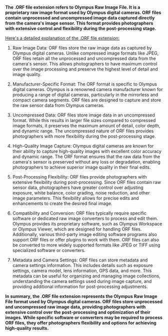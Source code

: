 **The .ORF file extension refers to Olympus Raw Image File. It is a proprietary raw image format used by Olympus digital cameras. ORF files contain unprocessed and uncompressed image data captured directly from the camera's image sensor. This format provides photographers with extensive control and flexibility during the post-processing stage.**

<ins>Here's a detailed explanation of the .ORF file extension:</ins>

1. Raw Image Data: ORF files store the raw image data as captured by Olympus digital cameras. Unlike compressed image formats like JPEG, ORF files retain all the unprocessed and uncompressed data from the camera's sensor. This allows photographers to have maximum control over the image processing and preserve the highest level of detail and image quality.

2. Manufacturer-Specific Format: The ORF format is specific to Olympus digital cameras. Olympus is a renowned camera manufacturer known for producing a range of digital cameras, particularly in the mirrorless and compact camera segments. ORF files are designed to capture and store the raw sensor data from Olympus cameras.

3. Uncompressed Data: ORF files store image data in an uncompressed format. While this results in larger file sizes compared to compressed image formats, it preserves the maximum amount of detail, color depth, and dynamic range. The uncompressed nature of ORF files provides photographers with more flexibility during the post-processing stage.

4. High-Quality Image Capture: Olympus digital cameras are known for their ability to capture high-quality images with excellent color accuracy and dynamic range. The ORF format ensures that the raw data from the camera's sensor is preserved without any loss or degradation, enabling photographers to achieve superior image quality in their final edits.

5. Post-Processing Flexibility: ORF files provide photographers with extensive flexibility during post-processing. Since ORF files contain raw sensor data, photographers have greater control over adjusting exposure, white balance, color grading, noise reduction, and other image parameters. This flexibility allows for precise edits and enhancements to create the desired final image.

6. Compatibility and Conversion: ORF files typically require specific software or dedicated raw image converters to process and edit them. Olympus provides its proprietary software, such as Olympus Workspace or Olympus Viewer, which are designed for handling ORF files. Additionally, various third-party image editing software programs also support ORF files or offer plugins to work with them. ORF files can also be converted to more widely supported formats like JPEG or TIFF using specialized software or converters.

7. Metadata and Camera Settings: ORF files can store metadata and camera settings information. This includes details such as exposure settings, camera model, lens information, GPS data, and more. This metadata can be useful for organizing and managing image collections, understanding the camera settings used during image capture, and providing additional information for post-processing adjustments.

**In summary, the .ORF file extension represents the Olympus Raw Image File format used by Olympus digital cameras. ORF files store unprocessed and uncompressed raw image data, providing photographers with extensive control over the post-processing and optimization of their images. While specific software or converters may be required to process ORF files, they offer photographers flexibility and options for achieving high-quality results.**
